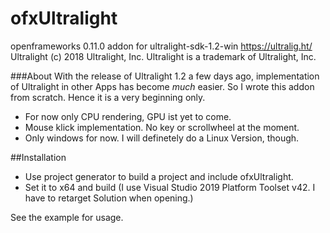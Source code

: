 # ofxUltralight

openframeworks 0.11.0 addon for ultralight-sdk-1.2-win https://ultralig.ht/ 
Ultralight (c) 2018 Ultralight, Inc. Ultralight is a trademark of Ultralight, Inc.

###About
With the release of Ultralight 1.2 a few days ago, implementation of Ultralight in other Apps has become *much* easier. So I wrote this addon from scratch. Hence it is a very beginning only.
* For now only CPU rendering, GPU ist yet to come.
* Mouse klick implementation. No key or scrollwheel at the moment.
* Only windows for now. I will definetely do a Linux Version, though.


##Installation

* Use project generator to build a project and include ofxUltralight. 
* Set it to x64 and build
(I use Visual Studio 2019 Platform Toolset v42. I have to retarget Solution when opening.)

See the example for usage.